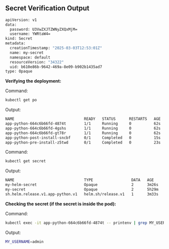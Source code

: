 ## Secret Verification Output
 
```bash
apiVersion: v1
data:
  password: U3VwZXJTZWNyZXQxMjM=
  username: YWRtaW4=
kind: Secret
metadata:
  creationTimestamp: "2025-03-03T12:53:01Z"
  name: my-secret
  namespace: default
  resourceVersion: "34322"
  uid: b610e86b-9642-469a-8e09-b902b1435ad7
type: Opaque
```

**Verifying the deployment:**

Command:
```bash
kubectl get po
```

Output:
```bash
NAME                               READY   STATUS      RESTARTS   AGE
app-python-664c6b66fd-4874t        1/1     Running     0          62s
app-python-664c6b66fd-4gshs        1/1     Running     0          62s
app-python-664c6b66fd-gt78r        1/1     Running     0          62s
app-python-post-install-sncbf      0/1     Completed   0          15s
app-python-pre-install-z5twd       0/1     Completed   0          23s
```

Command:
```bash
kubectl get secret                                                                                                                
```

Output: 
```bash
NAME                               TYPE                 DATA   AGE
my-helm-secret                     Opaque               2      3m26s
my-secret                          Opaque               2      5h29m
sh.helm.release.v1.app-python.v1   helm.sh/release.v1   1      3m33s
```

**Checking the secret (if the secret is inside the pod):**

Command:
```bash
kubectl exec -it app-python-664c6b66fd-4874t -- printenv | grep MY_USERNAME                                                                
```

Output:
```bash
MY_USERNAME=admin
```


